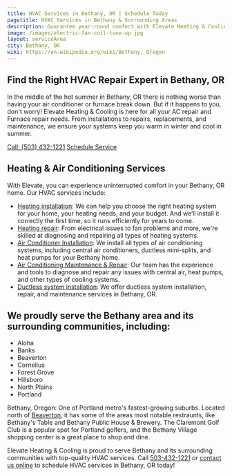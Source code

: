 ```yaml
---
title: HVAC Services in Bethany, OR | Schedule Today
pagetitle: HVAC Services in Bethany & Surrounding Areas
description: Guarantee year-round comfort with Elevate Heating & Cooling's HVAC services. Your Bethany, OR home deserves the best heating and cooling services available.
image: /images/electric-fan-coil-tune-up.jpg
layout: serviceArea
city: Bethany, OR
wiki: https://en.wikipedia.org/wiki/Bethany,_Oregon
---
```


## Find the Right HVAC Repair Expert in Bethany, OR

In the middle of the hot summer in Bethany, OR there is nothing worse than having your air conditioner or furnace break down. But if it happens to you, don't worry! Elevate Heating & Cooling is here for all your AC repair and Furnace repair needs. From installations to repairs, replacements, and maintenance, we ensure your systems keep you warm in winter and cool in summer.

<a class="btn margin-inline-end-16" data-type="accent" href="tel:5034321221">Call: (503) 432-1221</a>
<a class="btn margin-block-start-16" data-type="secondary" href="https://book.elevateheating.com/web-schedule-a-service-form">Schedule Service</a>

## Heating & Air Conditioning Services

With Elevate, you can experience uninterrupted comfort in your Bethany, OR home. Our HVAC services include:

- [Heating installation](../../heating-installation/): We can help you choose the right heating system for your home, your heating needs, and your budget. And we’ll install it correctly the first time, so it runs efficiently for years to come.
- [Heating repair](../../heating-repair/): From electrical issues to fan problems and more, we're skilled at diagnosing and repairing all types of heating systems.
- [Air Conditioner Installation](../../ac-installation/): We install all types of air conditioning systems, including central air conditioners, ductless mini-splits, and heat pumps for your Bethany home.
- [Air Conditioning Maintenance & Repair](../../ac-repair-and-maintenance/): Our team has the experience and tools to diagnose and repair any issues with central air, heat pumps, and other types of cooling systems.
- [Ductless system installation](../../ductless-mini-split-installations/): We offer ductless system installation, repair, and maintenance services in Bethany, OR.

## We proudly serve the Bethany area and its surrounding communities, including:

- Aloha
- Banks
- Beaverton
- Cornelius
- Forest Grove
- Hillsboro
- North Plains
- Portland

Bethany, Oregon: One of Portland metro's fastest-growing suburbs. Located north of [Beaverton](../../service-areas/beaverton-or/), it has some of the areas most notable restraunts, like Bethany's Table and Bethany Public House & Brewery. The Claremont Golf Club is a popular spot for Portland golfers, and the Bethany Village shopping center is a great place to shop and dine.

Elevate Heating & Cooling is proud to serve Bethany and its surrounding communities with top-quality HVAC services. Call [503-432-1221](tel:5034321221) or [contact us online](../../contact-us/) to schedule HVAC services in Bethany, OR today!